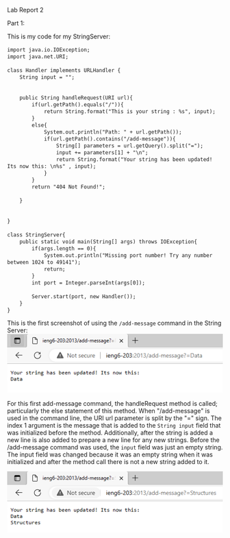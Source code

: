 Lab Report 2  

Part 1:  

This is my code for my StringServer:  
 
    import java.io.IOException;
    import java.net.URI;

    class Handler implements URLHandler {
        String input = "";


        public String handleRequest(URI url){
            if(url.getPath().equals("/")){
                return String.format("This is your string : %s", input);
            }
            else{
                System.out.println("Path: " + url.getPath());
                if(url.getPath().contains("/add-message")){
                    String[] parameters = url.getQuery().split("=");
                    input += parameters[1] + "\n";
                    return String.format("Your string has been updated! Its now this: \n%s" , input);
                }
            }
            return "404 Not Found!";
            
        }


    }

    class StringServer{
        public static void main(String[] args) throws IOException{
            if(args.length == 0){
                System.out.println("Missing port number! Try any number between 1024 to 49141");
                return;
            }
            int port = Integer.parseInt(args[0]);

            Server.start(port, new Handler());
        }
    }  
   
This is the first screenshot of using the `/add-message` command in the String Server:  
![Image](StringServercmd.png)  

For this first add-message command, the handleRequest method is called; particularly the else statement of this method. When "/add-message" is used in the command line, the URI url parameter is split by the "=" sign. The index 1 argument is the message that is added to the `String input` field that was initialized before the method. Additionally, after the string is added a new line is also added to prepare a new line for any new strings. Before the /add-message command was used, the `input` field was just an empty string. The input field was changed because it was an empty string when it was initialized and after the method call there is not a new string added to it.  

![Image](StringServercmd2.png)


